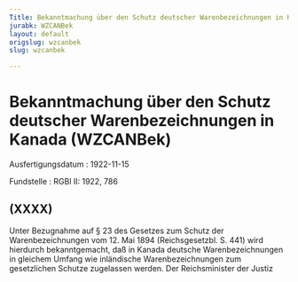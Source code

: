 ```yaml
---
Title: Bekanntmachung über den Schutz deutscher Warenbezeichnungen in Kanada
jurabk: WZCANBek
layout: default
origslug: wzcanbek
slug: wzcanbek

---
```


# Bekanntmachung über den Schutz deutscher Warenbezeichnungen in Kanada (WZCANBek)

Ausfertigungsdatum
:   1922-11-15

Fundstelle
:   RGBl II: 1922, 786



## (XXXX)

Unter Bezugnahme auf § 23 des Gesetzes zum Schutz der
Warenbezeichnungen vom 12. Mai 1894 (Reichsgesetzbl. S. 441) wird
hierdurch bekanntgemacht, daß in Kanada deutsche Warenbezeichnungen in
gleichem Umfang wie inländische Warenbezeichnungen zum gesetzlichen
Schutze zugelassen werden.
Der Reichsminister der Justiz

